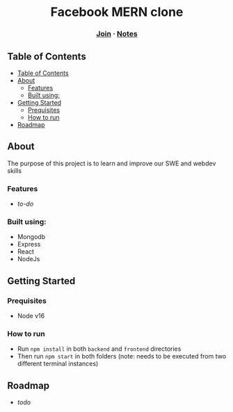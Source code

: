 <h1 align="center">Facebook MERN clone</h1>
<h3 align="center">
    <a href="https://github.com/riboney/facebook_mern_clone/blob/main/docs/CONTRIBUTING.md">Join</a> · 
    <a href="https://github.com/riboney/facebook_mern_clone/wiki" class="default">Notes</a> 
</h3>

## Table of Contents
- [Table of Contents](#table-of-contents)
- [About](#about)
  - [Features](#features)
  - [Built using:](#built-using)
- [Getting Started](#getting-started)
  - [Prequisites](#prequisites)
  - [How to run](#how-to-run)
- [Roadmap](#roadmap)

## About

The purpose of this project is to learn and improve our SWE and webdev skills

### Features

* *to-do*

### Built using:

* Mongodb
* Express
* React
* NodeJs


## Getting Started

### Prequisites
* Node v16

### How to run
* Run `npm install` in both `backend` and `frontend` directories
* Then run `npm start` in both folders (note: needs to be executed from two different terminal instances)

## Roadmap
* *todo*
